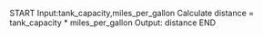 START
    Input:tank_capacity,miles_per_gallon
    Calculate distance = tank_capacity * miles_per_gallon
    Output: distance
END
